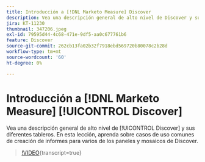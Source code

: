 ```yaml
---
title: Introducción a [!DNL Marketo Measure] Discover
description: Vea una descripción general de alto nivel de Discover y sus distintos tableros. En esta lección, aprenda sobre casos de uso comunes de creación de informes para varios de los paneles y mosaicos de Discover.
jira: KT-11230
thumbnail: 347206.jpeg
exl-id: 79595d44-4c68-471e-9df5-aa0c677761b6
feature: Discover
source-git-commit: 262cb13fa02b32f7918ebd569720b80078c2b28d
workflow-type: tm+mt
source-wordcount: '60'
ht-degree: 0%

---
```


# Introducción a [!DNL Marketo Measure] [!UICONTROL Discover]

Vea una descripción general de alto nivel de [!UICONTROL Discover] y sus diferentes tableros. En esta lección, aprenda sobre casos de uso comunes de creación de informes para varios de los paneles y mosaicos de Discover.

>[!VIDEO](https://video.tv.adobe.com/v/347206/?learn=on){transcript=true}

